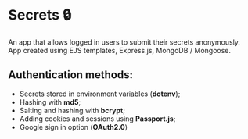 # Secrets 🔒

An app that allows logged in users to submit their secrets anonymously. App created using EJS templates, Express.js, MongoDB / Mongoose. 

## Authentication methods: 

- Secrets stored in environment variables (**dotenv**);
- Hashing with **md5**;
- Salting and hashing with **bcrypt**;
- Adding cookies and sessions using **Passport.js**;
- Google sign in option (**OAuth2.0**)

